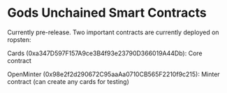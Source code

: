 
# Gods Unchained Smart Contracts

Currently pre-release. Two important contracts are currently deployed on ropsten: 

Cards (0xa347D597F157A9ce3B4f93e23790D366019A44Db): Core contract

OpenMinter (0x98e2f2d290672C95aaAa0710CB565F2210f9c215): Minter contract (can create any cards for testing)
